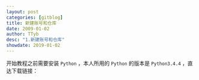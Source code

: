 ```yaml
---
layout: post
categories: [gitblog]
title: 新建账号和仓库
date: 2009-01-02
author: TTyb
desc: "1.新建账号和仓库"
showdate: 2019-01-02
---
```


开始教程之前需要安装 `Python` ，本人所用的 `Python` 的版本是 `Python3.4.4` ，直达下载链接：

